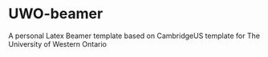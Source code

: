 # UWO-beamer
A personal Latex Beamer template based on CambridgeUS template for The University of Western Ontario
